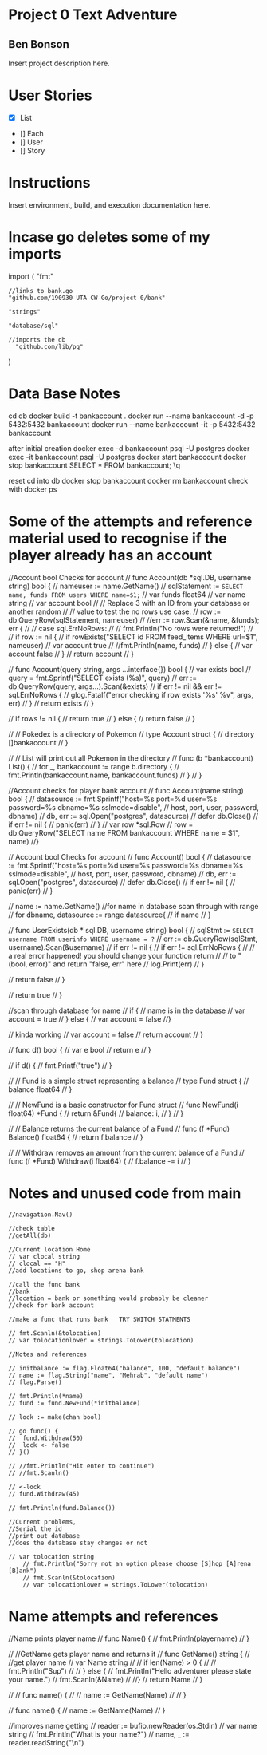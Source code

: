 # Project 0 Text Adventure
## Ben Bonson
Insert project description here.

# User Stories
- [x] List
- [] Each
- [] User
- [] Story

# Instructions
Insert environment, build, and execution documentation here.


# Incase go deletes some of my imports
import (
	"fmt"

	//links to bank.go
	"github.com/190930-UTA-CW-Go/project-0/bank"

	"strings"

	"database/sql"

	//imports the db
	_ "github.com/lib/pq"
)

# Data Base Notes
cd db
docker build -t bankaccount .
docker run --name bankaccount -d -p 5432:5432 bankaccount
docker run --name bankaccount -it -p 5432:5432 bankaccount


after initial creation
docker exec -d bankaccount psql -U postgres
docker exec -it bankaccount psql -U postgres
docker start bankaccount
docker stop bankaccount
SELECT * FROM bankaccount;
\q

reset
cd into db
docker stop bankaccount
docker rm bankaccount
check with docker ps

# Some of the attempts and reference material used to recognise if the player already has an account

//Account bool Checks for account
// func Account(db *sql.DB, username string) bool {
// 	nameuser := name.GetName()
// 	sqlStatement := `SELECT name, funds FROM users WHERE name=$1;`
// 	var funds float64
// 	var name string
// 	var account bool
// 	// Replace 3 with an ID from your database or another random
// 	// value to test the no rows use case.
// 	row := db.QueryRow(sqlStatement, nameuser)
// 	//err := row.Scan(&name, &funds); err {
// 	// case sql.ErrNoRows:
// 	// 	fmt.Println("No rows were returned!")
// 	// if row := nil {
// 	if rowExists("SELECT id FROM feed_items WHERE url=$1", nameuser)
// 		var account true
// 		//fmt.Println(name, funds)
// 	} else {
// 		var account false
// 	}
// 	return account
// }

// func Account(query string, args ...interface{}) bool {
// 	var exists bool
// 	query = fmt.Sprintf("SELECT exists (%s)", query)
// 	err := db.QueryRow(query, args...).Scan(&exists)
// 	if err != nil && err != sql.ErrNoRows {
// 		glog.Fatalf("error checking if row exists '%s' %v", args, err)
// 	}
// 	return exists
// }


// if rows != nil {
	// 	return true
	// } else {
	// 	return false
	// }

// // Pokedex is a directory of Pokemon
// type Account struct {
// 	directory []bankaccount
// }

// // List will print out all Pokemon in the directory
// func (b *bankaccount) List() {
// 	for _, bankaccount := range b.directory {
// 		fmt.Println(bankaccount.name, bankaccount.funds)
// 	}
// }

//Account checks for player bank account
// func Account(name string) bool {
// 	datasource := fmt.Sprintf("host=%s port=%d user=%s password=%s dbname=%s sslmode=disable",
// 		host, port, user, password, dbname)
// 	db, err := sql.Open("postgres", datasource)
// 	defer db.Close()
// 	if err != nil {
// 		panic(err)
// 	}
// 	var row *sql.Row
// 	row = db.QueryRow("SELECT name FROM bankaccount WHERE name = $1", name)
//}

// Account bool Checks for account
// func Account() bool {
// 	datasource := fmt.Sprintf("host=%s port=%d user=%s password=%s dbname=%s sslmode=disable",
// 		host, port, user, password, dbname)
// 	db, err := sql.Open("postgres", datasource)
// 	defer db.Close()
// 	if err != nil {
// 		panic(err)
// 	}

// name := name.GetName()
//for name in database scan through with range
// for dbname, datasource := range datasource{
// 	if name
// }

// func UserExists(db * sql.DB, username string) bool {
// 	sqlStmt := `SELECT username FROM userinfo WHERE username = ?`
// 	err := db.QueryRow(sqlStmt, username).Scan(&username)
// 	if err != nil {
// 		if err != sql.ErrNoRows {
// 			// a real error happened! you should change your function return
// 			// to "(bool, error)" and return "false, err" here
// 			log.Print(err)
// 		}

// 		return false
// 	}

// 	return true
// }

//scan through database for name
// if {
// 	name is in the database
//	var account = true
// } else {
//	var account = false
//}

// kinda working
// 	var account = false
// 	return account
// }

// func d() bool {
//     var e bool
//     return e
// }

// if d() {
//     fmt.Printf("true")
// }


// // Fund is a simple struct representing a balance
// type Fund struct {
// 	balance float64
// }

// // NewFund is a basic constructor for Fund struct
// func NewFund(i float64) *Fund {
// 	return &Fund{
// 		balance: i,
// 	}
// }

// // Balance returns the current balance of a Fund
// func (f *Fund) Balance() float64 {
// 	return f.balance
// }

// // Withdraw removes an amount from the current balance of a Fund
// func (f *Fund) Withdraw(i float64) {
// 	f.balance -= i
// }


# Notes and unused code from main

	//navigation.Nav()

	//check table
	//getAll(db)

	//Current location Home
	// var clocal string
	// clocal == "H"
	//add locations to go, shop arena bank

	//call the func bank
	//bank
	//location = bank or something would probably be cleaner
	//check for bank account

	//make a func that runs bank   TRY SWITCH STATMENTS

	// fmt.Scanln(&tolocation)
	// var tolocationlower = strings.ToLower(tolocation)

	//Notes and references

	// initbalance := flag.Float64("balance", 100, "default balance")
	// name := flag.String("name", "Mehrab", "default name")
	// flag.Parse()

	// fmt.Println(*name)
	// fund := fund.NewFund(*initbalance)

	// lock := make(chan bool)

	// go func() {
	// 	fund.Withdraw(50)
	// 	lock <- false
	// }()

	// //fmt.Println("Hit enter to continue")
	// //fmt.Scanln()

	// <-lock
	// fund.Withdraw(45)

	// fmt.Println(fund.Balance())

	//Current problems,
	//Serial the id
	//print out database
	//does the database stay changes or not

	// var tolocation string
		// fmt.Println("Sorry not an option please choose [S]hop [A]rena [B]ank")
		// fmt.Scanln(&tolocation)
		// var tolocationlower = strings.ToLower(tolocation)

# Name attempts and references

//Name prints player name
// func Name() {
// 	fmt.Println(playername)
// }

// //GetName gets player name and returns it
// func GetName() string {
// 	//get player name
// 	var Name string
// 	// if len(Name) > 0 {
// 	// 	fmt.Println("Sup")
// 	// } else {
// 	fmt.Println("Hello adventurer please state your name.")
// 	fmt.Scanln(&Name)
// 	//}
// 	return Name
// }

// // func name() {
// // 	name := GetName(Name)
// // }

// func name() {
// 	name := GetName(Name)
// }

//improves name getting
// reader := bufio.newReader(os.Stdin)
//     var name string
//     fmt.Println("What is your name?")
//     name, _ := reader.readString("\n")
